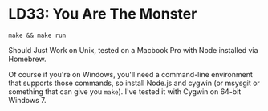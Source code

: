 # LD33: You Are The Monster

```
make && make run
```


Should Just Work on Unix, tested on a Macbook Pro with Node installed via Homebrew.

Of course if you're on Windows, you'll need a command-line environment
that supports those commands, so install Node.js and cygwin (or msysgit or
something that can give you `make`). I've tested it with Cygwin on 64-bit Windows 7.

